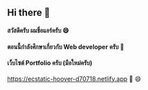 ## Hi there 👋
#### สวัสดีครับ ผมชื่อแอร์ครับ 😄
#### ตอนนี้กำลังศึกษาเกี่ยวกับ Web developer ครับ 🔭
#### เว็บไซต์ Portfolio ครับ (มือใหม่ครับ)
https://ecstatic-hoover-d70718.netlify.app
🌱 😄

<!--
**airman00002/airman00002** is a ✨ _special_ ✨ repository because its `README.md` (this file) appears on your GitHub profile.

Here are some ideas to get you started:

- 🔭 I’m currently working on ...
- 🌱 I’m currently learning ...
- 👯 I’m looking to collaborate on ...
- 🤔 I’m looking for help with ...
- 💬 Ask me about ...
- 📫 How to reach me: ...
- 😄 Pronouns: ...
- ⚡ Fun fact: ...
-->
